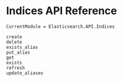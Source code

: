 # Indices API Reference

```@meta
CurrentModule = Elasticsearch.API.Indices
```

```@docs
create
delete
exists_alias
put_alias
get
exists
refresh
update_aliases
```